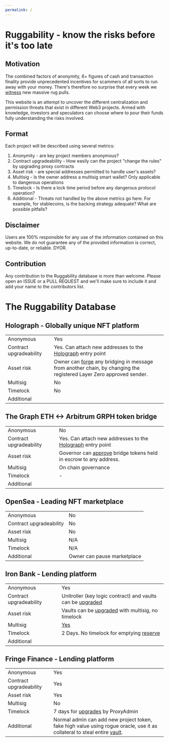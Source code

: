 ```yaml
---
permalink: /
---
```


# Ruggability - know the risks before it's too late

## Motivation

The combined factors of anonymity, 6+ figures of cash and transaction finality provide unprecedented incentives for scammers of all sorts to run away with your money. There's therefore no surprise that every week we [witness](https://web3isgoinggreat.com/?theme=rugPull) new massive rug pulls.

This website is an attempt to uncover the different centralization and permission threats that exist in different Web3 projects. Armed with knowledge, investors and speculators can choose where to pour their funds fully understanding the risks involved.

## Format

Each project will be described using several metrics:

1.  Anonymity - are key project members anonymous?
2.  Contract upgradeability - How easily can the project "change the rules" by upgrading proxy contracts
3.  Asset risk - are special addresses permitted to handle user's assets?
4.  Multisig - Is the owner address a multisig smart wallet? Only applicable to dangerous operations
5.  Timelock - Is there a lock time period before any dangerous protocol operation?
6.  Additional - Threats not handled by the above metrics go here. For example, for stablecoins, is the backing strategy adequate? What are possible pitfalls?

## Disclaimer

Users are 100% responsible for any use of the information contained on this website. We do not guarantee any of the provided information is correct, up-to-date, or reliable. DYOR.

## Contribution

Any contribution to the Ruggability database is more than welcome. Please open an ISSUE or a PULL REQUEST and we'll make sure to include it and add your name to the contributors list.

# The Ruggability Database

## Holograph - Globally unique NFT platform

|     |     |
| --- | --- |
| Anonymous | Yes |
| Contract upgradeability | Yes. Can attach new addresses to the [Holograph](https://github.com/holographxyz/holograph-protocol/blob/c4_audit/contracts/Holograph.sol) entry point |
| Asset risk | Owner can [forge](https://github.com/holographxyz/holograph-protocol/blob/b39a61ca53f97fcae8a39f92c2285d6b57a16de0/contracts/module/LayerZeroModule.sol#L190) any bridging in message from another chain, by changing the registered Layer Zero approved sender. |
| Multisig | No  |
| Timelock | No  |
| Additional |     |

## The Graph ETH <-> Arbitrum GRPH token bridge

|     |     |
| --- | --- |
| Anonymous | No  |
| Contract upgradeability | Yes. Can attach new addresses to the [Holograph](https://github.com/holographxyz/holograph-protocol/blob/c4_audit/contracts/Holograph.sol) entry point |
| Asset risk | Governor can [approve](https://github.com/graphprotocol/contracts/blob/7b383140ba5430a564d3caecb1074b31f5497bab/contracts/gateway/BridgeEscrow.sol#L28) bridge tokens held in escrow to any address. |
| Multisig | On chain governance |
| Timelock | -   |
| Additional |     |

## OpenSea - Leading NFT marketplace

|     |     |
| --- | --- |
| Anonymous | No  |
| Contract upgradeability | No  |
| Asset risk | No  |
| Multisig | N/A |
| Timelock | N/A |
| Additional | Owner can pause marketplace |

## Iron Bank - Lending platform

|     |     |
| --- | --- |
| Anonymous | Yes |
| Contract upgradeability | Unitroller (key logic contract) and vaults can be [upgraded](https://docs.ib.xyz/#protocol-contract) |
| Asset risk | Vaults can be [upgraded](https://etherscan.io/address/0x41c84c0e2ee0b740cf0d31f63f3b6f627dc6b393#readContract) with multisig, no timelock |
| Multisig | [Yes](https://docs.ib.xyz/governance) |
| Timelock | 2 Days. No timelock for emptying [reserve](https://docs.ib.xyz/governance) |
| Additional |     |

## Fringe Finance - Lending platform

|     |     |
| --- | --- |
| Anonymous | Yes |
| Contract upgradeability | Yes |
| Asset risk | Yes |
| Multisig | No  |
| Timelock | 7 days for [upgrades](https://etherscan.io/address/0xfb872a364e63950f9847a39202bb4d1c07534466#readContract) by ProxyAdmin |
| Additional | Normal admin can add new project token, fake high value using rogue oracle, use it as collateral to steal entire [vault](https://etherscan.io/address/0x9fD0928A09E8661945767E75576C912023bA384D?utm_source=immunefi#readProxyContract#F5). |
